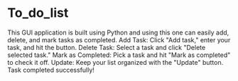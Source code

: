 # To_do_list 
This GUI application is built using Python and using this one can easily add, delete, and mark tasks as completed. 
Add Task: Click "Add task," enter your task, and hit the button.
Delete Task: Select a task and click "Delete selected task." 
Mark as Completed: Pick a task and hit "Mark as completed" to check it
off. 
Update: Keep your list organized with the "Update" button.
Task completed successfully! 
